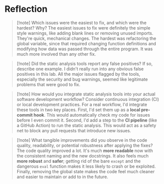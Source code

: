 # Reflection

>[!note] Which issues were the easiest to fix, and which were the hardest? Why?
>The easiest issues to fix were definitely the simple style warnings, like adding blank lines or removing unused imports. They're quick, mechanical changes. The hardest was refactoring the global variable, since that required changing function definitions and modifying how data was passed through the entire program. It was much more involved than any other fix.

>[!note] Did the static analysis tools report any false positives? If so, describe one example.
> I didn't really run into any obvious false positives in this lab. All the major issues flagged by the tools, especially the security and bug warnings, seemed like legitimate problems that were good to fix.

>[!note] How would you integrate static analysis tools into your actual software development workflow? Consider continuous integration (CI) or local development practices.
> For a real workflow, I'd integrate these tools in two key places. First, I'd set them up as a **local pre-commit hook**. This would automatically check my code for issues before I even commit it. Second, I'd add a step to the **CI pipeline** (like a GitHub Action) to run the static analysis. This would act as a safety net to block any pull requests that introduce new issues.

>[!note] What tangible improvements did you observe in the code quality, readability, or potential robustness after applying the fixes?
>The code quality improved a lot. It's much **more readable** now with the consistent naming and the new docstrings. It also feels much **more robust** and **safer**; getting rid of the bare `except` and the dangerous `eval` function makes it less likely to crash or be exploited. Finally, removing the global state makes the code feel much cleaner and easier to maintain or add to in the future.
